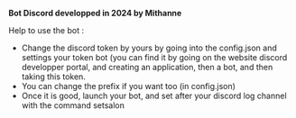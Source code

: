 **Bot Discord developped in 2024 by Mithanne**

Help to use the bot :
- Change the discord token by yours by going into the config.json and settings your token bot (you can find it by going on the website discord developper portal, and creating an application, then a bot, and then taking this token.
- You can change the prefix if you want too (in config.json)
- Once it is good, launch your bot, and set after your discord log channel with the command setsalon
